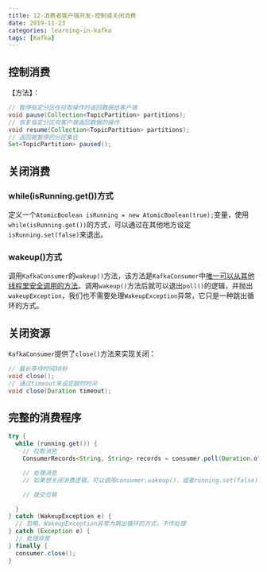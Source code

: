 ```yaml
---
title: 12-消费者客户端开发-控制或关闭消费
date: 2019-11-23
categories: learning-in-kafka
tags: [Kafka]
---
```


## 控制消费

【方法】：

```java
// 暂停指定分区在拉取操作时返回数据给客户端
void pause(Collection<TopicPartition> partitions);
// 恢复指定分区向客户端返回数据的操作
void resume(Collection<TopicPartition> partitions);
// 返回被暂停的分区集合
Set<TopicPartition> paused();
```



## 关闭消费

### while(isRunning.get())方式

定义一个`AtomicBoolean isRunning = new AtomicBoolean(true);`变量，使用`while(isRunning.get())`的方式，可以通过在其他地方设定`isRunning.set(false)`来退出。

### wakeup()方式

调用`KafkaConsumer`的`wakeup()`方法，该方法是`KafkaConsumer`中<u>唯一可以从其他线程里安全调用的方法</u>。调用`wakeup()`方法后就可以退出`poll()`的逻辑，并抛出`wakeupException`，我们也不需要处理`WakeupException`异常，它只是一种跳出循环的方式。



## 关闭资源

`KafkaConsumer`提供了`close()`方法来实现关闭：

```java
// 最长等待时间30秒
void close();
// 通过timeout来设定超时时间
void close(Duration timeout);
```



## 完整的消费程序

```java
try {
  while (running.get()) {
    // 拉取消息
    ConsumerRecords<String, String> records = consumer.poll(Duration.ofMillis(1000));

    // 处理消息
    // 如果想关闭消费逻辑，可以调用consumer.wakeup()，或者running.set(false)

    // 提交位移

  }
} catch (WakeupException e) {
  // 忽略，WakeupException异常为跳出循环的方式，不作处理
} catch (Exception e) {
  // 处理异常
} finally {
  consumer.close();
}
```

